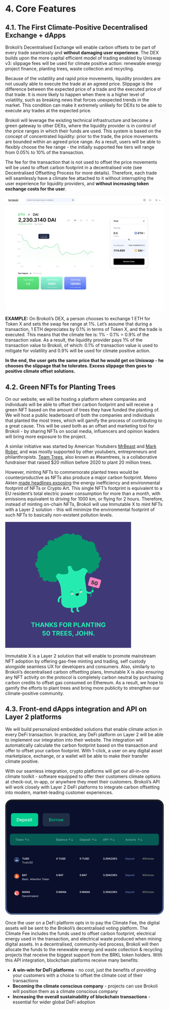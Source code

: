 # 4. Core Features

## 4.1. **The First Climate-Positive Decentralised Exchange + dApps**

Brokoli’s Decentralised Exchange will enable carbon offsets to be part of every trade seamlessly and **without damaging user experience**. The DEX builds upon the more capital efficient model of trading enabled by Uniswap v3: slippage fees will be used for climate positive action: renewable energy project finance, planting trees, waste collection and recycling. 

Because of the volatility and rapid price movements, liquidity providers are not usually able to execute the trade at an agreed price. Slippage is the difference between the expected price of a trade and the executed price of that trade. It is more likely to happen when there is a higher level of volatility, such as breaking news that forces unexpected trends in the market. This condition can make it extremely unlikely for DEXs to be able to execute any trades at the expected price. 

Brokoli will leverage the existing technical infrastructure and become a green gateway to other DEXs, where the liquidity provider is in control of the price ranges in which their funds are used. This system is based on the concept of concentrated liquidity: prior to the trade, the price movements are bounded within an agreed price range. As a result, users will be able to flexibly choose the fee range - the initially supported fee tiers will range from 0.05% to 10% of the transaction. 

The fee for the transaction that is not used to offset the price movements will be used to offset carbon footprint in a decentralised vote \(see Decentralised Offsetting Process for more details\). Therefore, each trade will seamlessly have a climate fee attached to it without interrupting the user experience for liquidity providers, and **without increasing token exchange costs for the user**. 

![Green DEX](.gitbook/assets/photo_2021-07-30-13.14.47.jpeg)

**EXAMPLE:** On Brokoli’s DEX, a person chooses to exchange 1 ETH for Token X and sets the swap fee range at 1%. Let’s assume that during a transaction, 1 ETH depreciates by 0.1% in terms of Token X, and the trade is executed. This means that the climate fee is: 1% - 0.1% = 0.9% of the transaction value. As a result, the liquidity provider pays 1% of the transaction value to Brokoli, of which: 0.1% of transaction value is used to mitigate for volatility and 0.9% will be used for climate positive action.

**In the end, the user gets the same price that he would get on Uniswap - he chooses the slippage that he tolerates. Excess slippage then goes to positive climate offset solutions.**

## 4.2. **Green NFTs for Planting Trees**

On our website, we will be hosting a platform where companies and individuals will be able to offset their carbon footprint and will receive a green NFT based on the amount of trees they have funded the planting of. We will host a public leaderboard of both the companies and individuals that planted the most trees, which will gamify the process of contributing to a great cause. This will be used both as an offset and marketing tool for Brokoli - by sharing NFTs on social media, influencers and opinion leaders will bring more exposure to the project.

A similar initiative was started by American Youtubers [MrBeast](https://en.wikipedia.org/wiki/MrBeast) and [Mark Rober](https://en.wikipedia.org/wiki/Mark_Rober), and was mostly supported by other youtubers, entrepreneurs and philanthropists. [Team Trees](https://teamtrees.org), also known as  \#teamtrees, is a collaborative fundraiser that raised $20 million before 2020 to plant 20 million trees. 

However, minting NFTs to commemorate planted trees would be counterproductive as NFTs also produce a major carbon footprint. Memo Akten [made headlines exposing](https://memoakten.medium.com/the-unreasonable-ecological-cost-of-cryptoart-2221d3eb2053) the energy inefficiency and environmental footprint of NFTs or Crypto Art. This single NFT’s footprint is equivalent to a EU resident’s total electric power consumption for more than a month, with emissions equivalent to driving for 1000 km, or flying for 2 hours. Therefore, instead of minting on-chain NFTs, Brokoli will use Immutable X to mint NFTs with a Layer 2 solution - this will minimize the environmental footprint of such NFTs to basically non-existent pollution levels. 

![Green NFT Reward](.gitbook/assets/frame-2.png)

Immutable X is a Layer 2 solution that will enable to promote mainstream NFT adoption by offering gas-free minting and trading, self custody alongside seamless UX for developers and consumers. Also, similarly to Brokoli’s decentralised carbon offsetting plans, Immutable X is also ensuring any NFT activity on the protocol is completely carbon neutral by purchasing carbon credits to offset gas consumed on Ethereum. As a result, we hope to gamify the efforts to plant trees and bring more publicity to strengthen our climate-positive community.

## 4.3. **Front-end dApps integration and API on Layer 2 platforms**

We will build personalized embedded solutions that enable climate action in every DeFi transaction. In practice, any DeFi platform on Layer 2 will be able to implement our integration into their website. The integration will automatically calculate the carbon footprint based on the transaction and offer to offset your carbon footprint. With 1-click, a user on any digital asset marketplace, exchange, or a wallet will be able to make their transfer climate positive.

With our seamless integration, crypto platforms will get our all-in-one climate toolkit - software equipped to offer their customers climate options at check-out, in-app, or anywhere they meet their customers. Brokoli’s API will work closely with Layer 2 DeFi platforms to integrate carbon offsetting into modern, market-leading customer experiences. 

![Green Borrowing dApps](.gitbook/assets/group-657-2x.png)

Once the user on a DeFi platform opts in to pay the Climate Fee, the digital assets will be sent to the Brokoli’s decentralised voting platform. The Climate Fee includes the funds used to offset carbon footprint, electrical energy used in the transaction, and electrical waste produced when mining digital assets. In a decentralised, community-led process, Brokoli will then allocate the funds to the renewable energy and waste collection & recycling projects that receive the biggest support from the BRKL token holders. With this API integration, blockchain platforms receive many benefits:

* **A win-win for DeFi platforms** - no cost, just the benefits of providing your customers with a choice to offset the climate cost of their transactions
* **Becoming the climate conscious company** - projects can use Brokoli will position them as a climate conscious company
* **Increasing the overall sustainability of blockchain transactions** - essential for wider global DeFi adoption

